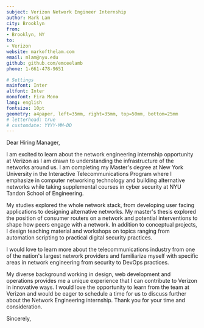 ```yaml
---
subject: Verizon Network Engineer Internship
author: Mark Lam
city: Brooklyn
from:
- Brooklyn, NY
to:
- Verizon  
website: markofthelam.com
email: mlam@nyu.edu
github: github.com/emceelamb
phone: 1-661-478-9651

# Settings
mainfont: Inter
altfont: Inter 
monofont: Fira Mono
lang: english
fontsize: 10pt
geometry: a4paper, left=35mm, right=35mm, top=50mm, bottom=25mm
# letterhead: true
# customdate: YYYY-MM-DD
---
```


Dear Hiring Manager,

I am excited to learn about the network engineering internship opportunity at Verizon as I am drawn to understanding the infrastructure of the networks around us. I am completing my Master's degree at New York University in the Interactive Telecommunications Program where I emphasize in computer networking technology and building alternative networks while taking supplemental courses in cyber security at NYU Tandon School of Engineering.

My studies explored the whole network stack, from developing user facing applications to designing alternative networks. My master's thesis explored the position of consumer routers on a network and potential interventions to shape how peers engage with a network. In addition to conceptual projects, I design teaching material and workshops on topics ranging from automation scripting to practical digital security practices.

I would love to learn more about the telecommunications industry from one of the nation's largest network providers and familiarize myself with specific areas in network engineering from security to DevOps practices.
 
My diverse background working in design, web development and operations provides me a unique experience that I can contribute to Verizon in innovative ways. I  would love the opportunity to learn from the team at Verizon and would be eager to schedule a time for us to discuss further about the Network Engineering internship. Thank you for your time and consideration. 

Sincerely,
